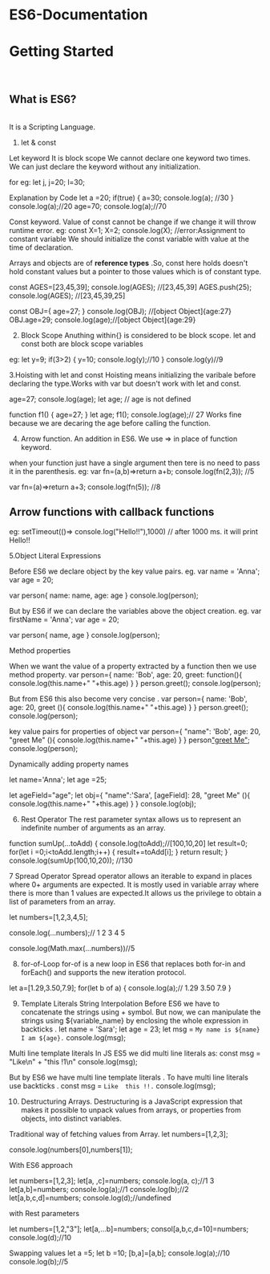 # ES6-Documentation

<h1> Getting Started</h1></br>

<h2>What is ES6?</h2></br>
It is a Scripting Language.</br>

1. let & const</br>

Let keyword
It is block scope
We cannot declare one keyword two times.
We can just declare the keyword without any initialization.

for eg: 
let j,
j=20;
l=30;

Explanation by Code 
let a =20;
if(true)
{
a=30;
console.log(a); //30
}
console.log(a);//20
age=70;
console.log(a);//70


Const keyword.
Value of const cannot be change if we change it will throw runtime error.
eg: const X=1;
X=2; 
console.log(X); //error:Assignment to constant variable
We should initialize the const variable with value at the time of declaration.


Arrays and objects are of **reference types** .So, const here holds doesn't hold constant values but a pointer to those values which is of constant type.

const AGES=[23,45,39];
console.log(AGES); //[23,45,39]
AGES.push(25);
console.log(AGES); //[23,45,39,25]

const OBJ={
age=27;
}
console.log(OBJ); //[object Object]{age:27}
OBJ.age=29;
console.log(age);//[object Object]{age:29}

2. Block Scope
Anuthing within{} is considered to be block scope. 
let and const both are block scope variables

eg:
let y=9;
if(3>2)
{
y=10;
console.log(y);//10
}
console.log(y)//9

3.Hoisting with let and const 
Hoisting means initializing the varibale before declaring the type.Works with var but doesn't work with let and const.

age=27;
console.log(age);
let age; // age is not defined

function f1()
{
age=27;
}
let age;
f1();
console.log(age);// 27
Works fine because we are decaring the age before calling the function.


4. Arrow function.
An addition in ES6.
We use => in place of function keyword.

when your function just have a single argument then tere is no need to pass it in the parenthesis.
eg:
var fn=(a,b)=>return a+b;
console.log(fn(2,3)); //5

var fn=(a)=>return a+3;
console.log(fn(5)); //8

<h2>Arrow functions with callback functions</h2>
eg:
setTimeout(()=> console.log("Hello!!"),1000) // after 1000 ms. it will print Hello!!

5.Object Literal Expressions

Before ES6 we declare object by the key value pairs. eg.
var name = 'Anna';
var age = 20;

var person{
    name: name,
    age: age
}
console.log(person);

But by ES6 if we can declare the variables above the object creation. eg.
var firstName = 'Anna';
var age = 20;

var person{
    name,
    age
}
console.log(person);

Method properties

When we want the value of a property extracted by a function then we use method property.
var person={
    name: 'Bob',
    age: 20,
    greet: function(){
        console.log(this.name+" "+this.age)
    }
}
person.greet();
console.log(person);

But from ES6 this also become very concise .
var person={
    name: 'Bob',
    age: 20,
    greet (){
          console.log(this.name+" "+this.age)
    }
}
person.greet();
console.log(person);


key value pairs for properties of object
var person={
    "name": 'Bob',
    age: 20,
    "greet Me" (){
          console.log(this.name+" "+this.age)
    }
}
person["greet Me"]();
console.log(person);


Dynamically adding property names

let name='Anna';
let age =25;

let ageField="age";
let obj={
"name":'Sara',
[ageField]: 28,
    "greet Me" (){
          console.log(this.name+" "+this.age)
    }
}
console.log(obj);

6. Rest Operator
The rest parameter syntax allows us to represent an indefinite number of arguments as an array. 

function sumUp(...toAdd)
{
console.log(toAdd);//[100,10,20]
let result=0;
for(let i =0;i<toAdd.length;i++)
{
result+=toAdd[i];
}
return result;
}
console.log(sumUp(100,10,20)); //130


7 Spread Operator
Spread operator allows an iterable to expand in places where 0+ arguments are expected. It is mostly used in variable array where there is more than 1 values are expected.It allows us the privilege to obtain a list of parameters from an array.

let numbers=[1,2,3,4,5];

console.log(...numbers);// 1 2 3 4 5 

console.log(Math.max(...numbers))//5

8. for-of-Loop
for-of is a new loop in ES6 that replaces both for-in and forEach() and supports the new iteration protocol.

let a=[1.29,3.50,7.9];
for(let b of a)
{
console.log(a);// 1.29 3.50 7.9 
}


9. Template Literals
String Interpolation
Before ES6 we have to concatenate the strings using + symbol.
But now, we can manipulate the strings using ${variable_name} by enclosing the whole expression in backticks .
let name = 'Sara';
let age = 23;
let msg = `My name is ${name} I am ${age}.`
console.log(msg);

Multi line template literals
In JS ES5 we did multi line literals as:
const msg = "Like\n" +
"this !1\n"
console.log(msg);

But by ES6 we have multi line template literals . To have multi line literals use backticks .
const msg = `Like 
this !!.`
console.log(msg);

10. Destructuring Arrays.
Destructuring is a JavaScript expression that makes it possible to unpack values from arrays, or properties from objects, into distinct variables.

Traditional way of fetching values from Array.
let numbers=[1,2,3];

console.log(numbers[0],numbers[1]);

With ES6 approach

let numbers=[1,2,3];
let[a, ,c]=numbers;
console.log(a, c);//1 3
let[a,b]=numbers;
console.log(a);//1
console.log(b);//2
let[a,b,c,d]=numbers;
console.log(d);//undefined


with Rest parameters

let numbers=[1,2,"3"];
let[a,...b]=numbers;
consol[a,b,c,d=10]=numbers;
console.log(d);//10

Swapping values
let a =5;
let b =10;
[b,a]=[a,b];
console.log(a);//10
console.log(b);//5



